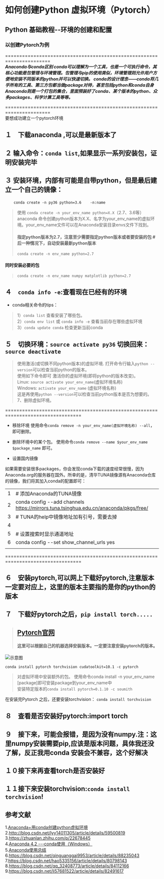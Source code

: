 <!--
 * @Author: your name
 * @Date: 2019-12-29 16:41:14
 * @LastEditTime : 2020-01-05 16:43:22
 * @LastEditors  : Please set LastEditors
 * @Description: In User Settings Edit
 * @FilePath: \pycharm-items-github\test.md
 -->
# 如何创建Python 虚拟环境（Pytorch）
## Python 基础教程--环境的创建和配置
### 以创建Pytorch为例
======================================================================  
_**Anaconda与conda区别 
conda可以理解为一个工具，也是一个可执行命令，其核心功能是包管理与环境管理。包管理与pip的使用类似，环境管理则允许用户方便地安装不同版本的python并可以快速切换。 conda的设计理念——conda将几乎所有的工具、第三方包都当做package对待，甚至包括python和conda自身 Anaconda则是一个打包的集合，里面预装好了conda、某个版本的python、众多packages、科学计算工具等等。**_

======================================================================  
要想成功建立一个pytorch环境

## １　下载anaconda ,可以是最新版本了

## ２  输入命令：`conda list`,如果显示一系列安装包，证明安装完毕

## ３  安装环境，内部有可能是自带python，但是最后建立一个自己的镜像：

　　`conda create -n py36 python=3.6    -n:name`

>使用 `conda create -n your_env_name python=X.X`（2.7、3.6等）    
anaconda 命令创建python版本为X.X、名字为your_env_name的虚拟环境。your_env_name文件可以在Anaconda安装目录envs文件下找到。
>#### 指定python版本为2.7，注意至少需要指定python版本或者要安装的包   # 后一种情况下，自动安装最新python版本
>`conda create -n env_name python=2.7`
#### 同时安装必要的包
>`conda create -n env_name numpy matplotlib python=2.7`

## ４　`conda info -e`:查看现在已经有的环境
* conda相关命令的tips：
 >1）`conda list` 查看安装了哪些包。  
 >2）`conda env list` 或 `conda info -e` 查看当前存在哪些虚拟环境  
 >3）`conda update conda` 检查更新当前conda


## ５　切换环境：`source activate py36`   切换回来：`source deactivate`

>使用激活(或切换不同python版本)的虚拟环境.
 > 打开命令行输入`python --version`可以检查当前python的版本。  
 > 使用如下命令即可 激活你的虚拟环境(即将python的版本改变)。  
 > Linux:  `source activate your_env_name`(虚拟环境名称)  
 > Windows: `activate your_env_name` (虚拟环境名称)  
 > 这是再使用`python --version`可以检查当前python版本是否为想要的。 
 >7、删除虚拟环境。

 =================================================================================

* 移除环境
   使用命令`conda remove -n your_env_name(虚拟环境名称) --all`， 即可删除。

* 删除环境中的某个包。
   使用命令`conda remove --name $your_env_name $package_name` 即可。


* 设置国内镜像

如果需要安装很多packages，你会发现conda下载的速度经常很慢，因为Anaconda.org的服务器在国外。所幸的是，清华TUNA镜像源有Anaconda仓库的镜像，我们将其加入conda的配置即可：


|    |   |
|  ----  | ----  |
|1|# 添加Anaconda的TUNA镜像|
|2|conda config --add channels https://mirrors.tuna.tsinghua.edu.cn/anaconda/pkgs/free/|
|3|# TUNA的help中镜像地址加有引号，需要去掉|
|4|  |
|5|# 设置搜索时显示通道地址|
|6|conda config --set show_channel_urls yes |
|||
=================================================================================

## ６　安装pytorch,可以网上下载好pytorch,注意版本一定要对应上，这里的版本主要指的是你的python的版本

## ７　下载好pytorch之后，`pip install torch.....`
>## [Pytorch官网](https://pytorch.org/)  
>#### 这里可以根据自己的机器选择安装版本。一定要注意安装pytorch的版本。
![示意图]()

`conda install pytorch torchvision cudatoolkit=10.1 -c pytorch`


>对虚拟环境中安装额外的包。
   > 使用命令conda install -n your_env_name [package]即可安装package到your_env_name中  
   > 安装特定版本的`conda install pytorch=0.1.10 -c soumith `  
   
在安装完Pytorch 之后，还要安装torchvision：
`conda install torchvision`


## ８　查看是否安装好pytorch:import torch

## ９　接下来，可能会报错，是因为没有numpy.注：这里numpy安装需要pip,应该是版本问题，具体我还没了解，反正我用conda 安装会不兼容，这个好解决

## １０接下来再查看torch是否安装好

## １１接下来安装torchvision:`conda install torchvision`!



## 参考文献
1.[Anaconda+用conda创建python虚拟环境](https://www.cnblogs.com/swje/p/7642929.html)  
2.http://blog.csdn.net/lyy14011305/article/details/59500819  
3.https://zhuanlan.zhihu.com/p/22678445  
4.[Anaconda 4.2 ---conda使用（Windows）](https://blog.csdn.net/u010004460/article/details/54287556)  
5.[Anaconda使用总结](https://www.jianshu.com/p/2f3be7781451)  
6.https://blog.csdn.net/qinguanggai9953/article/details/88235043
7.https://blog.csdn.net/hao5335156/article/details/80798143
8.https://blog.csdn.net/qq_32408773/article/details/84112166
9.https://blog.csdn.net/li57681522/article/details/82491617